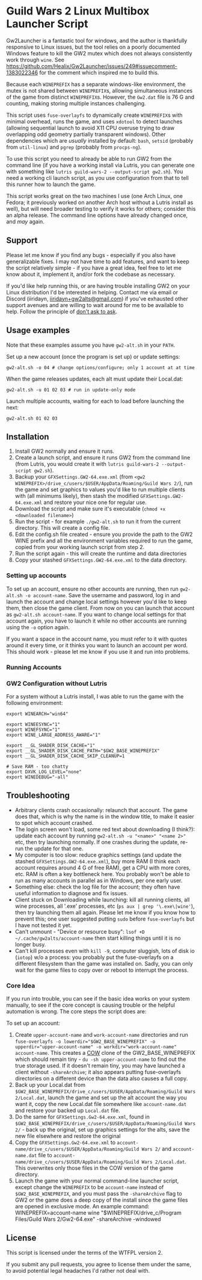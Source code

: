 # Guild Wars 2 Linux Multibox Launcher Script

Gw2Launcher is a fantastic tool for windows, and the author is thankfully
responsive to Linux issues, but the tool relies on a poorly documented Windows
feature to kill the GW2 mutex which does not always consistently work through
`wine`. See https://github.com/Healix/Gw2Launcher/issues/249#issuecomment-1383022346
for the comment which inspired me to build this.

Because each `WINEPREFIX` has a separate windows-like environment, the mutex is
not shared between `WINEPREFIX`s, allowing simultaneous instances of the game
from distinct `WINEPREFIX`s. However, the `Gw2.dat` file is 76 G and counting,
making storing multiple instances challenging.

This script uses `fuse-overlayfs` to dynamically create `WINEPREFIX`s with
minimal overhead, runs the game, and uses `xdotool` to detect launches (allowing
sequential launch to avoid X11 CPU overuse trying to draw overlapping odd
geometry partially transparent windows). Other dependencies which are _usually_
installed by default: `bash`, `setsid` (probably from `util-linux`) and `pgrep`
(probably from `procps-ng`).

To use this script you need to already be able to run GW2 from the command line
(if you have a working install via Lutris, you can generate one with something
like `lutris guild-wars-2 --output-script gw2.sh`). You need a working cli
launch script, as you use configuration from that to tell this runner how to
launch the game.

This script works great on the two machines I use (one Arch Linux, one Fedora;
it previously worked on another Arch host without a Lutris install as well), but
will need broader testing to verify it works for others; consider this an alpha
release. The command line options have already changed once, and _may_ again.

## Support

Please let me know if you find any bugs - especially if you also have
generalizable fixes. I may not have time to add features, and want to keep the
script relatively simple - if you have a great idea, feel free to let me know
about it, implement it, and/or fork the codebase as necessary.

If you'd like help running this, or are having trouble installing GW2 on your
Linux distribution I'd be interested in helping. Contact me via email or Discord
(iiridayn, iiridayn+gw2alts@gmail.com) if you've exhausted other support avenues
and are willing to wait around for me to be available to help. Follow the
principle of [don't ask to ask](https://dontasktoask.com).

## Usage examples

Note that these examples assume you have `gw2-alt.sh` in your `PATH`.

Set up a new account (once the program is set up) or update settings:

    gw2-alt.sh -o 04 # change options/configure; only 1 account at at time

When the game releases updates, each alt must update their Local.dat:

    gw2-alt.sh -u 01 02 03 # run in update-only mode

Launch multiple accounts, waiting for each to load before launching the next:

    gw2-alt.sh 01 02 03

## Installation

1. Install GW2 normally and ensure it runs.
2. Create a launch script, and ensure it runs GW2 from the command line (from
   Lutris, you would create it with `lutris guild-wars-2 --output-script
   gw2.sh`).
3. Backup your `GFXSettings.GW2-64.exe.xml` (from `<gw2
   WINEPREFIX>/drive_c/users/$USER/AppData/Roaming/Guild Wars 2/`), run the game
   and set graphics to values you'd like to run multiple clients with (all
   minimums likely), then stash the modified `GFXSettings.GW2-64.exe.xml` and
   restore your nice one for regular use.
4. Download the script and make sure it's executable (`chmod +x <downloaded filename>`)
5. Run the script - for example `./gw2-alt.sh` to run it from the current
   directory. This will create a config file.
6. Edit the config.sh file created - ensure you provide the path to the GW2
   WINE prefix and all the environment variables required to run the game,
   copied from your working launch script from step 2.
7. Run the script again - this will create the runtime and data directories
8. Copy your stashed `GFXSettings.GW2-64.exe.xml` to the data directory.

### Setting up accounts

To set up an account, ensure no other accounts are running, then run `gw2-alt.sh
-o account-name`. Save the username and password, log in and launch the account
and change local settings however you'd like to keep them, then close the game
client. From now on you can launch that account as `gw2-alt.sh account-name`. If
you want to change local settings for that account again, you have to launch it
while no other accounts are running using the `-o` option again.

If you want a space in the account name, you must refer to it with quotes around
it every time, or it thinks you want to launch an account per word. This should
work - please let me know if you use it and run into problems.

### Running Accounts

### GW2 Configuration without Lutris

For a system without a Lutris install, I was able to run the game with the
following environment:

    export WINEARCH="win64"

    export WINEESYNC="1"
    export WINEFSYNC="1"
    export WINE_LARGE_ADDRESS_AWARE="1"

    export __GL_SHADER_DISK_CACHE="1"
    export __GL_SHADER_DISK_CACHE_PATH="$GW2_BASE_WINEPREFIX"
    export __GL_SHADER_DISK_CACHE_SKIP_CLEANUP=1

    # Save RAM - too chatty
    export DXVK_LOG_LEVEL="none"
    export WINEDEBUG="-all"

## Troubleshooting

- Arbitrary clients crash occasionally: relaunch that account. The game does
  that, which is why the name is in the window title, to make it easier to spot
  which account crashed.
- The login screen won't load, some red text about downloading (I think?):
  update each account by running `gw2-alt.sh -u "<name>" "<name 2>"` etc, then
  try launching normally. If one crashes during the update, re-run the update
  for that one.
- My computer is too slow: reduce graphics settings (and update the stashed
  `GFXSettings.GW2-64.exe.xml`), buy more RAM (I think each account requires
  around 4 G of free RAM), get a CPU with more cores, etc. RAM is often a key
  bottleneck here. You probably won't be able to run as many accounts in
  parallel as in Windows, per one early user.
- Something else: check the log file for the account; they often have useful
  information to diagnose and fix issues.
- Client stuck on Downloading while launching: kill all running clients, all
  wine processes, all '.exe' processes, etc (`ps aux | grep '\.exe\|wine'`),
  then try launching them all again. Please let me know if you know how to
  prevent this; one user suggested putting `sudo` before `fuse-overlayfs` but I
  have not tested it yet.
- Can't unmount - "Device or resource busy": `lsof +D
  ~/.cache/gw2alts/account-name` then start killing things until it is no longer
  busy.
- Can't kill processes even with `kill -9`, computer sluggish, lots of disk io
  (`iotop`) w/o a process: you probably put the fuse-overlayfs on a different
  filesystem than the game was installed on. Sadly, you can only wait for the
  game files to copy over or reboot to interrupt the process.

### Core Idea

If you run into trouble, you can see if the basic idea works on your system
manually, to see if the core concept is causing trouble or the helpful
automation is wrong. The core steps the script does are:

To set up an account:
1. Create `upper-account-name` and `work-account-name` directories and run `fuse-overlayfs -o lowerdir="$GW2_BASE_WINEPREFIX" -o upperdir="upper-account-name" -o workdir="work-account-name" account-name`. This creates a [COW](https://en.wikipedia.org/wiki/Copy-on-write) clone of the GW2_BASE_WINEPREFIX which should remain tiny - `du -sh upper-account-name` to find out the true storage used. If it doesn't remain tiny, you may have launched a client without `-shareArchive`; it also appears putting fuse-overlayfs directories on a different device than the data also causes a full copy.
2. Back up your Local.dat from `$GW2_BASE_WINEPREFIX/drive_c/users/$USER/AppData/Roaming/Guild Wars 2/Local.dat`, launch the game and set up the alt account the way you want it, copy the new Local.dat file somewhere like `account-name.dat` and restore your backed up `Local.dat` file.
3. Do the same for `GFXSettings.Gw2-64.exe.xml`, found in `$GW2_BASE_WINEPREFIX/drive_c/users/$USER/AppData/Roaming/Guild Wars 2/` - back up the original, set up graphics settings for the alts, save the new file elsewhere and restore the original
4. Copy the `GFXSettings.Gw2-64.exe.xml` to `account-name/drive_c/users/$USER/AppData/Roaming/Guild Wars 2/` and `account-name.dat` file to `account-name/drive_c/users/$USER/AppData/Roaming/Guild Wars 2/Local.dat`. This overwrites only those files in the COW version of the game directory.
5. Launch the game with your normal command-line launcher script, except change the `WINEPREFIX` to be `account-name` instead of `$GW2_BASE_WINEPREFIX`, and you must pass the `-shareArchive` flag to GW2 or the game does a deep copy of the install since the game files are opened in exclusive mode. An example command: WINEPREFIX=account-name wine "$WINEPREFIX/drive_c/Program Files/Guild Wars 2/Gw2-64.exe" -shareArchive -windowed

## License

This script is licensed under the terms of the WTFPL version 2.

If you submit any pull requests, you agree to license them under the same, to
avoid potential legal headaches I'd rather not deal with.
